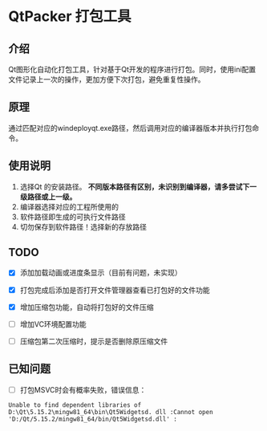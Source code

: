 # QtPacker 打包工具

## 介绍

Qt图形化自动化打包工具，针对基于Qt开发的程序进行打包。同时，使用ini配置文件记录上一次的操作，更加方便下次打包，避免重复性操作。

## 原理

通过匹配对应的windeployqt.exe路径，然后调用对应的编译器版本并执行打包命令。


## 使用说明
1. 选择Qt 的安装路径。
**不同版本路径有区别，未识别到编译器，请多尝试下一级路径或上一级。**
2. 编译器选择对应的工程所使用的
3. 软件路径即生成的可执行文件路径
4. 切勿保存到软件路径！选择新的存放路径

## TODO

- [x] 添加加载动画或进度条显示（目前有问题，未实现）

- [x] 打包完成后添加是否打开文件管理器查看已打包好的文件功能

- [x] 增加压缩包功能，自动将打包好的文件压缩

- [ ] 增加VC环境配置功能

- [ ] 压缩包第二次压缩时，提示是否删除原压缩文件

## 已知问题
- [ ] 打包MSVC时会有概率失败，错误信息：
```
Unable to find dependent libraries of D:\Qt\5.15.2\mingw81_64\bin\Qt5Widgetsd. dll :Cannot open 'D:/Qt/5.15.2/mingw81_64/bin/Qt5Widgetsd.dll' :
```